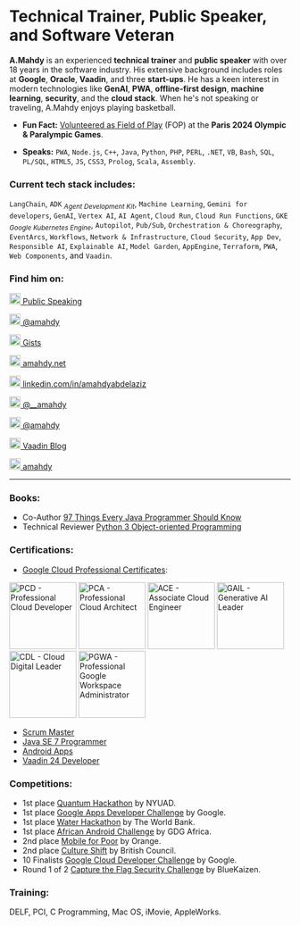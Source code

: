 # Technical Trainer, Public Speaker, and Software Veteran

**A.Mahdy** is an experienced **technical trainer** and **public speaker** with over 18 years in the software industry. His extensive background includes roles at **Google**, **Oracle**, **Vaadin**, and three **start-ups**. He has a keen interest in modern technologies like **GenAI**, **PWA**, **offline-first design**, **machine learning**, **security**, and the **cloud stack**. When he's not speaking or traveling, A.Mahdy enjoys playing basketball.

* **Fun Fact:** [Volunteered as Field of Play](https://openbadgefactory.com/v1/assertion/b3d2264191401637aa0a55d924c26d83ac9ab834
) (FOP) at the **Paris 2024 Olympic & Paralympic Games**.

* **Speaks:** `PWA`, `Node.js`, `C++`, `Java`, `Python`, `PHP`, `PERL`, `.NET`, `VB`, `Bash`, `SQL`, `PL/SQL`, `HTML5`, `JS`, `CSS3`, `Prolog`, `Scala`, `Assembly`.

### Current tech stack includes:

`LangChain`, `ADK` <sub>*Agent Development Kit*</sub>, `Machine Learning`, `Gemini for developers`, `GenAI`, `Vertex AI`, `AI Agent`, `Cloud Run`, `Cloud Run Functions`, `GKE` <sub>*Google Kubernetes Engine*</sub>, `Autopilot`, `Pub/Sub`, `Orchestration & Choreography`, `EventArcs`, `Workflows`, `Network & Infrastructure`, `Cloud Security`, `App Dev`, `Responsible AI`, `Explainable AI`, `Model Garden`, `AppEngine`, `Terraform`, `PWA`, `Web Components`, and `Vaadin`.

### Find him on:

[<img src="https://raw.githubusercontent.com/FortAwesome/Font-Awesome/refs/heads/6.x/svgs/solid/code.svg" alt="Code Icon" width="20" height="20"> Public Speaking](https://videos.amahdy.com/)

[<img src="https://raw.githubusercontent.com/FortAwesome/Font-Awesome/refs/heads/6.x/svgs/brands/square-youtube.svg" alt="Youtube Icon" width="20" height="20"> @amahdy](https://www.youtube.com/@amahdy)

[<img src="https://raw.githubusercontent.com/FortAwesome/Font-Awesome/refs/heads/6.x/svgs/regular/file-code.svg" alt="Code Sample Icon" width="20" height="20"> Gists](https://gist.github.com/amahdy)

[<img src="https://raw.githubusercontent.com/FortAwesome/Font-Awesome/refs/heads/6.x/svgs/regular/note-sticky.svg" alt="Web Icon" width="20" height="20"> amahdy.net](https://amahdy.net)

[<img src="https://raw.githubusercontent.com/FortAwesome/Font-Awesome/refs/heads/6.x/svgs/brands/linkedin.svg" alt="LinkedIn Icon" width="20" height="20"> linkedin.com/in/amahdyabdelaziz](https://www.linkedin.com/in/amahdyabdelaziz/)

[<img src="https://raw.githubusercontent.com/FortAwesome/Font-Awesome/refs/heads/6.x/svgs/brands/square-twitter.svg" alt="Twitter Icon" width="20" height="20"> @__amahdy](https://twitter.com/__amahdy)

[<img src="https://raw.githubusercontent.com/FortAwesome/Font-Awesome/refs/heads/6.x/svgs/brands/medium.svg" alt="Medium Icon" width="20" height="20"> @amahdy](https://medium.com/@amahdy)

[<img src="https://raw.githubusercontent.com/FortAwesome/Font-Awesome/refs/heads/6.x/svgs/brands/vaadin.svg" alt="Vaadin Icon" width="20" height="20"> Vaadin Blog](https://vaadin.com/blog/author/a-mahdy-abdelaziz)

[<img src="https://dzone.com/themes/dz20/images/favicon.png" alt="DZone Icon" width="20" height="20"> amahdy](https://dzone.com/users/2729036/amahdy.html)

---
### Books:
* Co-Author [97 Things Every Java Programmer Should Know](https://github.com/97-things/97-things-every-programmer-should-know)
* Technical Reviewer [Python 3 Object-oriented Programming](https://github.com/PacktPublishing/Python-3-Object-Oriented-Programming-Third-Edition)

### Certifications:
* [Google Cloud Professional Certificates](https://www.credly.com/users/a.mahdy/):

[<img src="https://images.credly.com/size/340x340/images/614465c6-1d80-4ae6-a323-753de224422a/image.png" alt="PCD - Professional Cloud Developer" width="120">](https://www.credly.com/badges/d7a06297-63e7-43c5-9133-e8182bf7e8e9)
[<img src="https://images.credly.com/size/340x340/images/71c579e0-51fd-4247-b493-d2fa8167157a/image.png" alt="PCA - Professional Cloud Architect" width="120">](https://www.credly.com/badges/da8175f3-8fdc-47a7-9c6e-9bdcc5562b9b)
[<img src="https://images.credly.com/size/340x340/images/08096465-cbfc-4c3e-93e5-93c5aa61f23e/image.png" alt="ACE - Associate Cloud Engineer" width="120">](https://www.credly.com/badges/9dd9dd38-368f-481e-856f-9565c99d0113)
[<img src="https://images.credly.com/size/340x340/images/ec23e41a-0f32-4a98-9c00-28925621b281/blob" alt="GAIL - Generative AI Leader" width="120">](https://www.credly.com/badges/749d0035-82e8-4470-b0c4-af2e76049571)
[<img src="https://images.credly.com/size/340x340/images/44994cda-b5b0-44cb-9a6d-d29b57163073/image.png" alt="CDL - Cloud Digital Leader" width="120">](https://www.credly.com/badges/fbaeb1f1-a43f-4dea-85f5-aa3ffcfa31d0)
[<img src="https://images.credly.com/size/340x340/images/16d3e89c-4af5-47d8-a502-2a93b02c26d4/image.png" alt="PGWA - Professional Google Workspace Administrator" width="120">](https://www.credly.com/badges/ac69cea5-aa05-4878-9578-e4279f0b44f8)
* [Scrum Master](https://www.scrumalliance.org/members/517410)
* [Java SE 7 Programmer](https://drive.google.com/file/d/0B7n5Lsz3h1S7SnpnUEFQMGhZUU0/view)
* [Android Apps](https://drive.google.com/file/d/0B7n5Lsz3h1S7YTQtRldVUHI1cEk/view)
* [Vaadin 24 Developer](https://vaadin.com/learn/certificate/4657338e-3f44-46ea-ad64-05839cccfae6)

### Competitions:
*	1st place [Quantum Hackathon](https://open-quantum-institute.cern/harnessing-quantum-for-social-good-at-13th-nyuad-hackathon/) by NYUAD.
* 1st place [Google Apps Developer Challenge](https://www.google.com/events/gcdc2013/winners2012.html) by Google.
* 1st place [Water Hackathon](http://blogs.worldbank.org/arabvoices/waterhackathon-cairo-unusual-partners-collaborative-solutions) by The World Bank.
* 1st place [African Android Challenge](http://androidchallenge.org/) by GDG Africa.
* 2nd place [Mobile for Poor](http://n2v.com/en/the-mobile-for-the-poor-competition/) by Orange.
* 2nd place [Culture Shift](http://bccultureshift.wordpress.com/) by British Council.
* 10 Finalists [Google Cloud Developer Challenge](http://www.google.com/events/gcdc2013/finalists.html) by Google.
* Round 1 of 2 [Capture the Flag Security Challenge](http://bluekaizen.org/cscamp2012.html) by BlueKaizen.

### Training:
DELF, PCI, C Programming, Mac OS, iMovie, AppleWorks.
